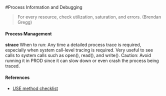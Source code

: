 #Process Information and Debugging

> For every resource, check utilization, saturation, and errors. (Brendan Gregg)

#### Process Management

<b> strace </b>
  When to run: 
  Any time a detailed process trace is required, especially when system call-level tracing is required. Very useful to see calls to system calls such as open(), read(), and write().
 Caution: Avoid running it in PROD since it can slow down or even crash the process being traced.


#### References

- [USE method checklist](http://www.brendangregg.com/USEmethod/use-linux.html)
